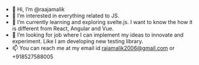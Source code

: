- 👋 Hi, I’m @raajamalik
- 👀 I’m interested in everything related to JS. 
- 🌱 I’m currently learning and exploring svelte.js. I want to know the how it is different from React, Angular and Vue.  
- 💞️ I’m looking for job where I can implement my ideas to innovate and experiment. Like I am developing new testing library. 
- 📫 You can reach me at my email id rajamalik2006@gmail.com or +918527588005

<!---
raajamalik/raajamalik is a ✨ special ✨ repository because its `README.md` (this file) appears on your GitHub profile.
You can click the Preview link to take a look at your changes.
--->
